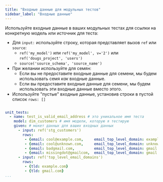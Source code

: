 ```yaml
---
title: "Входные данные для модульных тестов"
sidebar_label: "Входные данные"
---
```


Используйте входные данные в ваших модульных тестах для ссылки на конкретную модель или источник для теста:

- Для `input:` используйте строку, которая представляет вызов `ref` или `source`:
    - `ref('my_model')` или `ref('my_model', v='2')` или `ref('dougs_project', 'users')`
    - `source('source_schema', 'source_name')`
- При желании используйте для семян:
    - Если вы не предоставите входные данные для семени, мы будем использовать семя _как_ входные данные.
    - Если вы предоставите входные данные для семени, мы будем использовать эти входные данные вместо этого.
- Используйте "пустые" входные данные, установив строки в пустой список `rows: []`

```yml

unit_tests:
  - name: test_is_valid_email_address # это уникальное имя теста
    model: dim_customers # имя модели, которую я тестирую
    given: # макет данных для ваших входных данных
      - input: ref('stg_customers')
        rows:
         - {email: cool@example.com,     email_top_level_domain: example.com}
         - {email: cool@unknown.com,     email_top_level_domain: unknown.com}
         - {email: badgmail.com,         email_top_level_domain: gmail.com}
         - {email: missingdot@gmailcom,  email_top_level_domain: gmail.com}
      - input: ref('top_level_email_domains')
        rows:
         - {tld: example.com}
         - {tld: gmail.com}
...

```
